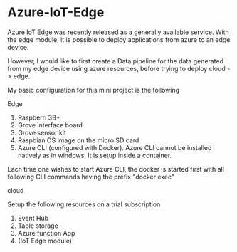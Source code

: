 # Azure-IoT-Edge

Azure IoT Edge was recently released as a generally available service.
With the edge module, it is possible to deploy applications from azure to an edge device.

However, I would like to first create a Data pipeline for the data generated from my edge device using azure resources, before trying to deploy cloud -> edge.

My basic configuration for this mini project is the following

Edge

1. Raspberri 3B+
2. Grove interface board
3. Grove sensor kit
4. Raspbian OS image on the micro SD card
5. Azure CLI (configured with Docker). Azure CLI cannot be installed natively as in windows. It is setup inside a container. 

Each time one wishes to start Azure CLI, the docker is started first with all following  CLI commands having the prefix "docker exec"

cloud

Setup the following resources on a trial subscription

1. Event Hub
2. Table storage
3. Azure function App
4. (IoT Edge module)